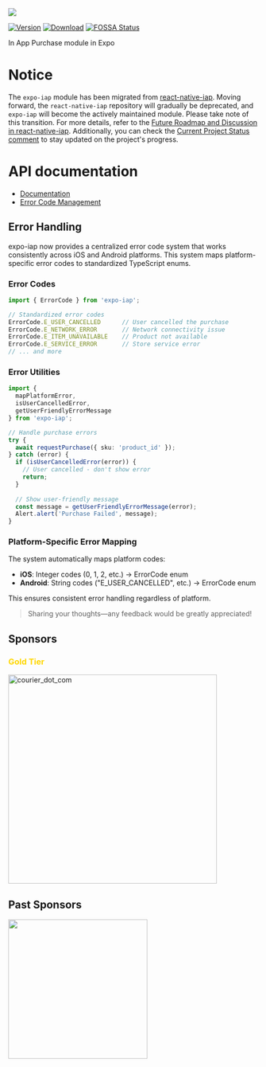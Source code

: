 <img src="https://github.com/user-attachments/assets/f51a4b1b-b257-47bf-afe7-5ef8692f0594" />

[![Version](http://img.shields.io/npm/v/expo-iap.svg?style=flat-square)](https://npmjs.org/package/expo-iap) [![Download](http://img.shields.io/npm/dm/expo-iap.svg?style=flat-square)](https://npmjs.org/package/expo-iap) [![FOSSA Status](https://app.fossa.com/api/projects/git%2Bgithub.com%2Fhyochan%2Fexpo-iap.svg?type=shield&issueType=license)](https://app.fossa.com/projects/git%2Bgithub.com%2Fhyochan%2Fexpo-iap?ref=badge_shield&issueType=license)

In App Purchase module in Expo

# Notice

The `expo-iap` module has been migrated from [react-native-iap](https://github.com/dooboolab/react-native-iap). Moving forward, the `react-native-iap` repository will gradually be deprecated, and `expo-iap` will become the actively maintained module. Please take note of this transition. For more details, refer to the [Future Roadmap and Discussion in react-native-iap](https://github.com/dooboolab-community/react-native-iap/discussions/2754). Additionally, you can check the [Current Project Status comment](https://github.com/dooboolab-community/react-native-iap/discussions/2754#discussioncomment-10510249) to stay updated on the project's progress.

# API documentation

- [Documentation](./docs/IAP.md)
- [Error Code Management](./docs/ERROR_CODES.md)

## Error Handling

expo-iap now provides a centralized error code system that works consistently across iOS and Android platforms. This system maps platform-specific error codes to standardized TypeScript enums.

### Error Codes

```typescript
import { ErrorCode } from 'expo-iap';

// Standardized error codes
ErrorCode.E_USER_CANCELLED      // User cancelled the purchase
ErrorCode.E_NETWORK_ERROR       // Network connectivity issue
ErrorCode.E_ITEM_UNAVAILABLE    // Product not available
ErrorCode.E_SERVICE_ERROR       // Store service error
// ... and more
```

### Error Utilities

```typescript
import { 
  mapPlatformError, 
  isUserCancelledError, 
  getUserFriendlyErrorMessage 
} from 'expo-iap';

// Handle purchase errors
try {
  await requestPurchase({ sku: 'product_id' });
} catch (error) {
  if (isUserCancelledError(error)) {
    // User cancelled - don't show error
    return;
  }
  
  // Show user-friendly message
  const message = getUserFriendlyErrorMessage(error);
  Alert.alert('Purchase Failed', message);
}
```

### Platform-Specific Error Mapping

The system automatically maps platform codes:
- **iOS**: Integer codes (0, 1, 2, etc.) → ErrorCode enum
- **Android**: String codes ("E_USER_CANCELLED", etc.) → ErrorCode enum

This ensures consistent error handling regardless of platform.

> Sharing your thoughts—any feedback would be greatly appreciated!

## Sponsors

### <p style="color: gold;">Gold Tier</p>

<a href="https://www.courier.com/?utm_source=react-native-iap&utm_campaign=osssponsors">
    <img width="420" alt="courier_dot_com" src="https://github.com/user-attachments/assets/319d8966-6839-498d-8ead-ce8cc72c3bca" />
</a>

## Past Sponsors

<a href="https://namiml.com"><img src="https://github.com/hyochan/react-native-iap/assets/27461460/89d71f61-bb73-400a-83bd-fe0f96eb726e" width="280"/></a>
